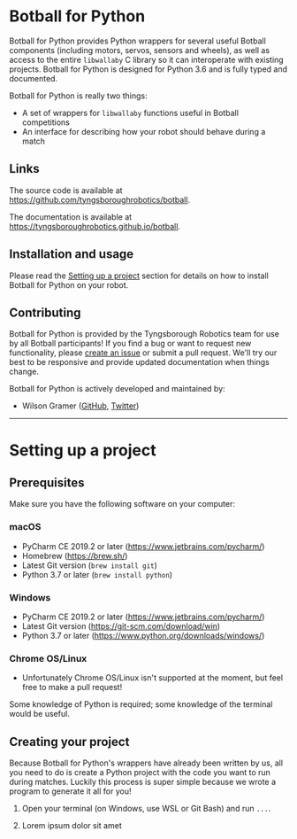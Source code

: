 # Botball for Python

Botball for Python provides Python wrappers for several useful Botball components (including motors, servos, sensors and wheels), as well as access to the entire `libwallaby` C library so it can interoperate with existing projects. Botball for Python is designed for Python 3.6 and is fully typed and documented.

Botball for Python is really two things:

 - A set of wrappers for `libwallaby` functions useful in Botball competitions
 - An interface for describing how your robot should behave during a match

## Links

The source code is available at https://github.com/tyngsboroughrobotics/botball.

The documentation is available at https://tyngsboroughrobotics.github.io/botball.

## Installation and usage

Please read the [Setting up a project](#setting-up-a-project) section for details on how to install Botball for Python on your robot.

## Contributing

Botball for Python is provided by the Tyngsborough Robotics team for use by all Botball participants! If you find a bug or want to request new functionality, please [create an issue](https://github.com/tyngsboroughrobotics/botball/issues/new) or submit a pull request. We'll try our best to be responsive and provide updated documentation when things change.

Botball for Python is actively developed and maintained by:

 - Wilson Gramer ([GitHub](https://github.com/Wilsonator5000), [Twitter](https://twitter.com/wgramer03))

---

# Setting up a project
 
## Prerequisites
 
Make sure you have the following software on your computer:
 
### macOS

 - PyCharm CE 2019.2 or later (https://www.jetbrains.com/pycharm/)
 - Homebrew (https://brew.sh/)
 - Latest Git version (`brew install git`)
 - Python 3.7 or later (`brew install python`)
  
### Windows

 - PyCharm CE 2019.2 or later (https://www.jetbrains.com/pycharm/)
 - Latest Git version (https://git-scm.com/download/win)
 - Python 3.7 or later (https://www.python.org/downloads/windows/)

### Chrome OS/Linux

 - Unfortunately Chrome OS/Linux isn't supported at the moment, but feel free to make a pull request!

Some knowledge of Python is required; some knowledge of the terminal would be useful.

## Creating your project

Because Botball for Python's wrappers have already been written by us, all you need to do is create a Python project with the code you want to run during matches. Luckily this process is super simple because we wrote a program to generate it all for you!

1. Open your terminal (on Windows, use WSL or Git Bash) and run `...`.

2. Lorem ipsum dolor sit amet
